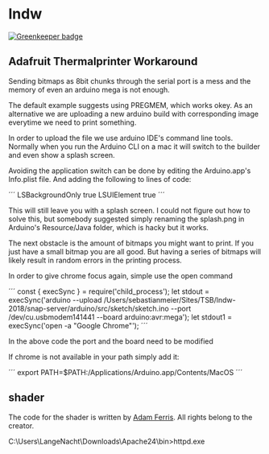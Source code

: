 ﻿# lndw

[![Greenkeeper badge](https://badges.greenkeeper.io/technologiestiftung/lndw-2018.svg)](https://greenkeeper.io/)

##  Adafruit Thermalprinter Workaround

Sending bitmaps as 8bit chunks through the serial port is a mess and the memory of even an arduino mega is not enough.

The default example suggests using PREGMEM, which works okey. As an alternative we are uploading a new arduino build with corresponding image everytime we need to print something.

In order to upload the file we use arduino IDE's command line tools. Normally when you run the Arduino CLI on a mac it will switch to the builder and even show a splash screen. 

Avoiding the application switch can be done by editing the Arduino.app's Info.plist file. And adding the following to lines of code:

´´´
<key>LSBackgroundOnly</key>
<string>true</string>
<key>LSUIElement</key>
<string>true</string>
´´´

This will still leave you with a splash screen. I could not figure out how to solve this, but somebody suggested simply renaming the splash.png in Arduino's Resource/Java folder, which is hacky but it works.

The next obstacle is the amount of bitmaps you might want to print. If you just have a small bitmap you are all good. But having a series of bitmaps will likely result in random errors in the printing process.

In order to give chrome focus again, simple use the open command


´´´
const { execSync } = require('child_process');
let stdout = execSync('arduino --upload /Users/sebastianmeier/Sites/TSB/lndw-2018/snap-server/arduino/src/sketch/sketch.ino --port /dev/cu.usbmodem141441 --board arduino:avr:mega');
let stdout1 = execSync('open -a "Google Chrome"');
´´´

In the above code the port and the board need to be modified

If chrome is not available in your path simply add it:

´´´
export PATH=$PATH:/Applications/Arduino.app/Contents/MacOS
´´´

## shader 

The code for the shader is written by [Adam Ferris](adamferris.com). All rights belong to the creator.

C:\Users\LangeNacht\Downloads\Apache24\bin>httpd.exe